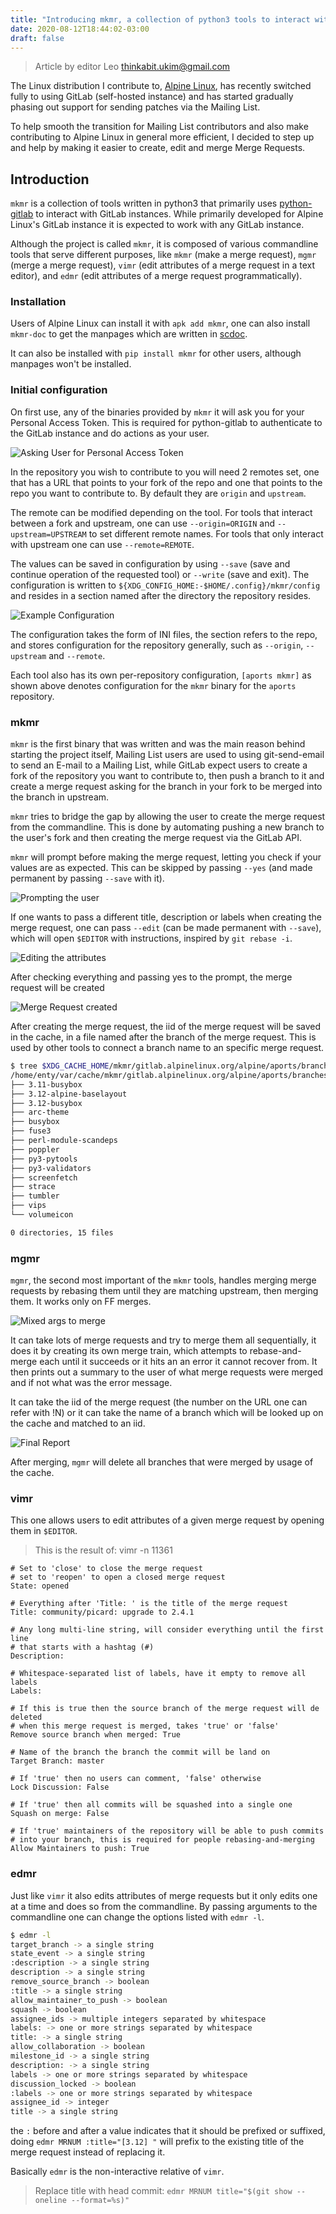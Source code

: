 ```yaml
---
title: "Introducing mkmr, a collection of python3 tools to interact with GitLab"
date: 2020-08-12T18:44:02-03:00
draft: false
---
```


> Article by editor Leo <thinkabit.ukim@gmail.com>

The Linux distribution I contribute to, [Alpine Linux](https://alpinelinux.org),
has recently switched fully to using GitLab (self-hosted instance) and has started
gradually phasing out support for sending patches via the Mailing List.

To help smooth the transition for Mailing List contributors and also make contributing
to Alpine Linux in general more efficient, I decided to step up and help by making it
easier to create, edit and merge Merge Requests.

<!--more-->

## Introduction

`mkmr` is a collection of tools written in python3 that primarily uses
[python-gitlab](https://github.com/python-gitlab/python-gitlab) to interact with GitLab
instances. While primarily developed for Alpine Linux's GitLab instance it is expected
to work with any GitLab instance.

Although the project is called `mkmr`, it is composed of various commandline tools that
serve different purposes, like `mkmr` (make a merge request), `mgmr` (merge a merge request),
`vimr` (edit attributes of a merge request in a text editor), and `edmr` (edit attributes
of a merge request programmatically).

### Installation

Users of Alpine Linux can install it with `apk add mkmr`, one can also install `mkmr-doc`
to get the manpages which are written in [scdoc](https://git.sr.ht/~sircmpwn/scdoc).

It can also be installed with `pip install mkmr` for other users, although manpages won't
be installed.

### Initial configuration

On first use, any of the binaries provided by `mkmr` it will ask you for your
Personal Access Token. This is required for python-gitlab to authenticate to the GitLab
instance and do actions as your user.

![Asking User for Personal Access Token](07-meet-mkmr-01.png)

In the repository you wish to contribute to you will need 2 remotes set, one that has
a URL that points to your fork of the repo and one that points to the repo you want to
contribute to. By default they are `origin` and `upstream`.

The remote can be modified depending on the tool. For tools that interact between a fork
and upstream, one can use `--origin=ORIGIN` and `--upstream=UPSTREAM` to set different
remote names. For tools that only interact with upstream one can use `--remote=REMOTE`.

The values can be saved in configuration by using `--save` (save and continue operation
of the requested tool) or `--write` (save and exit). The configuration is written to
`${XDG_CONFIG_HOME:-$HOME/.config}/mkmr/config` and resides in a section named after
the directory the repository resides.

![Example Configuration](07-meet-mkmr-05.png)

The configuration takes the form of INI files, the section refers to the repo, and stores
configuration for the repository generally, such as `--origin`, `--upstream` and `--remote`.

Each tool also has its own per-repository configuration, `[aports mkmr]` as shown above
denotes configuration for the `mkmr` binary for the `aports` repository.

### mkmr

`mkmr` is the first binary that was written and was the main reason behind starting the
project itself, Mailing List users are used to using git-send-email to send an E-mail to
a Mailing List, while GitLab expect users to create a fork of the repository you want to
contribute to, then push a branch to it and create a merge request asking for the branch
in your fork to be merged into the branch in upstream.

`mkmr` tries to bridge the gap by allowing the user to create the merge request from the
commandline. This is done by automating pushing a new branch to the user's fork and then
creating the merge request via the GitLab API.

`mkmr` will prompt before making the merge request, letting you check if your values are
as expected. This can be skipped by passing `--yes` (and made permanent by passing
`--save` with it).

![Prompting the user](07-meet-mkmr-02.png)

If one wants to pass a different title, description or labels when creating the merge
request, one can pass `--edit` (can be made permanent with `--save`), which will open
`$EDITOR` with instructions, inspired by `git rebase -i`.

![Editing the attributes](07-meet-mkmr-03.png)

After checking everything and passing yes to the prompt, the merge request will be created

![Merge Request created](07-meet-mkmr-04.png)

After creating the merge request, the iid of the merge request will be saved in the cache,
in a file named after the branch of the merge request. This is used by other tools to connect
a branch name to an specific merge request.

```sh
$ tree $XDG_CACHE_HOME/mkmr/gitlab.alpinelinux.org/alpine/aports/branches
/home/enty/var/cache/mkmr/gitlab.alpinelinux.org/alpine/aports/branches
├── 3.11-busybox
├── 3.12-alpine-baselayout
├── 3.12-busybox
├── arc-theme
├── busybox
├── fuse3
├── perl-module-scandeps
├── poppler
├── py3-pytools
├── py3-validators
├── screenfetch
├── strace
├── tumbler
├── vips
└── volumeicon

0 directories, 15 files
```

### mgmr

`mgmr`, the second most important of the `mkmr` tools, handles merging merge requests by
rebasing them until they are matching upstream, then merging them. It works only on FF
merges.

![Mixed args to merge](07-meet-mkmr-06.png)

It can take lots of merge requests and try to merge them all sequentially, it does it by
creating its own merge train, which attempts to rebase-and-merge each until it succeeds or
it hits an an error it cannot recover from. It then prints out a summary to the user
of what merge requests were merged and if not what was the error message.

It can take the iid of the merge request (the number on the URL one can refer with !N) or
it can take the name of a branch which will be looked up on the cache and matched to an iid.

![Final Report](07-meet-mkmr-07.png)

After merging, `mgmr` will delete all branches that were merged by usage of the cache.

### vimr

This one allows users to edit attributes of a given merge request by opening them in `$EDITOR`.

> This is the result of: vimr -n 11361

```null
# Set to 'close' to close the merge request
# set to 'reopen' to open a closed merge request
State: opened

# Everything after 'Title: ' is the title of the merge request
Title: community/picard: upgrade to 2.4.1

# Any long multi-line string, will consider everything until the first line
# that starts with a hashtag (#)
Description:

# Whitespace-separated list of labels, have it empty to remove all labels
Labels:

# If this is true then the source branch of the merge request will de deleted
# when this merge request is merged, takes 'true' or 'false'
Remove source branch when merged: True

# Name of the branch the branch the commit will be land on
Target Branch: master

# If 'true' then no users can comment, 'false' otherwise
Lock Discussion: False

# If 'true' then all commits will be squashed into a single one
Squash on merge: False

# If 'true' maintainers of the repository will be able to push commits
# into your branch, this is required for people rebasing-and-merging
Allow Maintainers to push: True
```

### edmr

Just like `vimr` it also edits attributes of merge requests but it only edits one at
a time and does so from the commandline. By passing arguments to the commandline one
can change the options listed with `edmr -l`.

```sh
$ edmr -l
target_branch -> a single string
state_event -> a single string
:description -> a single string
description -> a single string
remove_source_branch -> boolean
:title -> a single string
allow_maintainer_to_push -> boolean
squash -> boolean
assignee_ids -> multiple integers separated by whitespace
labels: -> one or more strings separated by whitespace
title: -> a single string
allow_collaboration -> boolean
milestone_id -> a single string
description: -> a single string
labels -> one or more strings separated by whitespace
discussion_locked -> boolean
:labels -> one or more strings separated by whitespace
assignee_id -> integer
title -> a single string
```

the `:` before and after a value indicates that it should be prefixed or suffixed, doing
`edmr MRNUM :title="[3.12] "` will prefix to the existing title of the merge request instead
of replacing it.

Basically `edmr` is the non-interactive relative of `vimr`.

> Replace title with head commit: `edmr MRNUM title="$(git show --oneline --format=%s)"`
